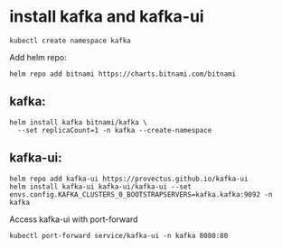 # install kafka and kafka-ui

`kubectl create namespace kafka` 

Add helm repo: 
```
helm repo add bitnami https://charts.bitnami.com/bitnami
``` 

## kafka:

```
helm install kafka bitnami/kafka \
  --set replicaCount=1 -n kafka --create-namespace
```

## kafka-ui:
```
helm repo add kafka-ui https://provectus.github.io/kafka-ui
helm install kafka-ui kafka-ui/kafka-ui --set envs.config.KAFKA_CLUSTERS_0_BOOTSTRAPSERVERS=kafka.kafka:9092 -n kafka
```

Access kafka-ui with port-forward

```
kubectl port-forward service/kafka-ui -n kafka 8080:80
```

